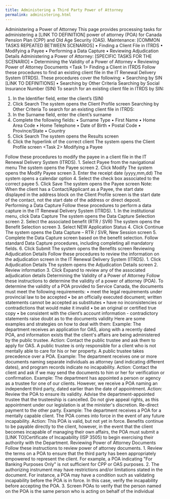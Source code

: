 ```yaml
---
title: Administering a Third Party Power of Attorney
permalink: administering.html
---
```

Administering a Power of Attorney <Action>
<Purpose>
This page provides processing tasks for administering a [LINK TO DEFINITION] power of attorney (POA) for Canada Pension Plan (CPP) and Old Age Security (OAS).
<Contents>
Maintenance: [COMMON TASKS REPEATED BETWEEN SCENARIOS]
•	Finding a Client File in ITRDS
•	Modifying a Payee
•	Performing a Data Capture
•	Reviewing Adjudication Details 
Administering a Power of Attorney: [SPECIFIC TASKS FOR THE SCENARIO]
•	Determining the Validity of a Power of Attorney
•	Reviewing Power of Attorney Documents
<Task 1>
Finding a Client in ITRDS 
<Purpose>
Follow these procedures to find an existing client file in the IT Renewal Delivery System (ITRDS). 
These procedures cover the following: <The following headings should be able to jump down the page to the section>
•	Searching by SIN [LINK TO DEFINITIONS]
•	Searching by Other Criteria
<Agent Instructions>
Searching by Social Insurance Number (SIN)
To search for an existing client file in ITRDS by SIN:
1.	In the Identifier field, enter the client’s (SIN) 
2.	Click Search
The system opens the Client Profile screen 
Searching by Other Criteria
To search for an existing client file in ITRDS:
1.	In the Surname field, enter the client’s surname
2.	Complete the following fields:
•	Surname Type
•	First Name
•	Home Area Code
•	Home Telephone
•	Date of Birth
•	Postal Code
•	Province/State
•	Country
3.	Click Search
The system opens the Results screen
4.	Click the hyperlink of the correct client
The system opens the Client Profile screen
<Task 2>
Modifying a Payee 
<Purpose>
<Agent Instructions>
Follow these procedures to modify the payee in a client file in the IT Renewal Delivery System (ITRDS).
1.	Select Payee from the navigational menu
The system opens the Payee screen
2.	Click Modify
The system opens the Modify Payee screen
3.	Enter the receipt date (yyyy,mm,dd)
The system opens a calendar option
4.	Select the check box associated to the correct payee
5.	Click Save 
The system opens the Payee screen
Note: When the client has a Contact/Applicant as a Payee, the start date displayed in the address block on the Client Profile screen is the start date of the contact, not the start date of the address or direct deposit.
<Task 3>
Performing a Data Capture
<Purpose>
Follow these procedures to perform a data capture in the IT Renewal Delivery System (ITRDS).
<Agent Instructions>
1.	In the institutional menu, click Data Capture
The system opens the Data Capture Selection screen
2.	Select the associated benefit (RTR / SVR) 
The system opens the Benefit Selection screen
3.	Select NEW Application Status
4.	Click Continue 
The system opens the Data Capture – RTR / SVR, New Session screen
5.	Complete the Data Capture screen based on the benefit selection. Follow standard Data Capture procedures, including completing all mandatory fields. 
6.	Click Submit 
The system opens the Benefits screen
<Task 4>
Reviewing Adjudication Details
<Purpose>
Follow these procedures to review the information on the adjudication screen in the IT Renewal Delivery System (ITRDS).
<Agent Instructions>
1.	Click Adjudication Details
The system opens the Adjudication Details screen
2.	Review information
3.	Click Expand to review any of the associated adjudication details
<Task 5>
Determining the Validity of a Power of Attorney 
<Purpose>
Follow these instructions to determine the validity of a power of attorney (POA).
<Background>
To determine the validity of a POA provided to Service Canada, the documents must meet the following requirements:
• meet the legal requirements under provincial law to be accepted
• be an officially executed document; written statements cannot be accepted as substitutes
• have no inconsistencies or contradictions that would make it invalid
• be an original or certified true copy
• be consistent with the client’s account information - contradictory statements raise doubt as to the documents validity
<Agent Instructions>
Here are some examples and strategies on how to deal with them:
Example: The department receives an application for OAS, along with a recently dated POA, and information exists that the client's affairs are being administered by the public trustee. 
Action: Contact the public trustee and ask them to apply for OAS. A public trustee is only responsible for a client who is not mentally able to care for his or her property. A public trustee takes precedence over a POA.
Example: The department receives one or more documents naming separate individuals as attorney (and indicating different dates), and program records indicate no incapability. 
Action: Contact the client and ask if we may send the documents to him or her for verification or confirmation.
Example: The department has appointed a person or agency as a trustee for one of our clients. However, we receive a POA naming an independent third party, dated earlier than the date of appointment. 
Action: Review the POA to ensure its validity. Advise the department-appointed trustee that the trusteeship is cancelled. Do not give appeal rights, as this appointment under our legislation is at the minister's discretion. Re-direct payment to the other party.
Example: The department receives a POA for a mentally capable client. The POA comes into force in the event of any future incapability. 
Action: This POA is valid, but not yet in force. Benefits continue to be payable directly to the client, however, in the event that the client becomes incapable of managing their own affairs, the POA must submit a [LINK TO]Certificate of Incapability (ISP 3505) to begin exercising their authority with the Department. 
<Task 6>
Reviewing Power of Attorney Documents
<Purpose>
Follow these instructions to review power of attorney documents.
<Agent Instructions>
1.	Review the terms on a POA to ensure that the third party has been appropriately empowered to represent the client. For example, a POA indicating "For Banking Purposes Only" is not sufficient for CPP or OAS purposes.
2.	The authorizing instrument may have restrictions and/or limitations stated in the document. For instance, a POA may have a condition such as validating incapability before the POA is in force. In this case, verify the incapability before accepting the POA. 
3.	Screen POAs to verify that the person named on the POA is the same person who is acting on behalf of the individual
